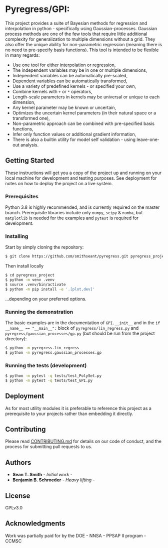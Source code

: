 # Pyregress/GPI:

This project provides a suite of Bayesian methods for regression and interpolation in python - specifically using Gaussian-processes. Gaussian process methods are one of the few tools that require little additional complexity for generalization to multiple dimensions without a grid. They also offer the unique ability for non-parametric regression (meaning there is no need to pre-specify basis functions). This tool is intended to be flexible in many regards:

* Use one tool for either interpolation or regression,
* The independent variables may be in one or multiple dimensions,
* Independent variables can be automatically pre-scaled,
* Dependent variables can be automatically transformed,
* Use a variety of predefined kernels - or specified your own,
* Combine kernels with `+` or `*` operators,
* Length-scale parameters in kernels may be universal or unique to each dimension,
* Any kernel parameter may be known or uncertain,
* Optimizes the uncertain kernel parameters (in their natural space or a transformed one),
* Non-parametric approach can be combined with pre-specified basis functions,
* Infer only function values or additional gradient information,
* There is also a builtin utility for model self validation - using leave-one-out analysis.

## Getting Started

These instructions will get you a copy of the project up and running on your local machine for development and testing purposes. See deployment for notes on how to deploy the project on a live system.

### Prerequisites

Python 3.8 is highly recommended, and is currently required on the master branch.
Prerequisite libraries include only `numpy`, `scipy` & `numba`, but `matplotlib` is needed for the examples and `pytest` is required for development.

### Installing

Start by simply cloning the repository:
```bash
$ git clone https://github.com/smithseant/pyregress.git pyregress_project
```
Then install locally
```bash
$ cd pyregress_project
$ python -m venv .venv
$ source .venv/bin/activate
$ python -m pip install -e '.[plot,dev]'
```
...depending on your preferred options.

### Running the demonstration

The basic examples are in the documentation of `GPI.__init__` and in the `if __name__ == "__main__":` block of `pyregress/lin_regress.py` and `pyregress/gaussian_processes/gp.py` (but should be run from the project directory):
```bash
$ python -m pyregress.lin_regress
$ python -m pyregress.gaussian_processes.gp
```

### Running the tests (development)

```bash
$ python -m pytest -q tests/test_PolySet.py
$ python -m pytest -q tests/test_GPI.py
```

## Deployment

As for most utility modules it is preferable to reference this project as a prerequisite to your projects rather than embedding it directly.

## Contributing

Please read [CONTRIBUTING.md](https://gist.github.com/PurpleBooth/b24679402957c63ec426) for details on our code of conduct, and the process for submitting pull requests to us.

## Authors

* **Sean T. Smith** - *Initial work* - 
* **Benjamin B. Schroeder** - *Heavy lifting* -

## License
GPLv3.0

## Acknowledgments

Work was partially paid for by the DOE - NNSA - PPSAP II program - CCMSC
